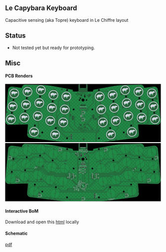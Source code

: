 Le Capybara Keyboard
----

Capacitive sensing (aka Topre) keyboard in Le Chiffre layout

## Status
- Not tested yet but ready for prototyping.

## Misc
#### PCB Renders
![](./documentation/le_capybara-top.jpg)
![](./documentation/le_capybara-bottom.jpg)

#### Interactive BoM
Download and open this [html](./documentation/le_capybara-ibom.html) locally

#### Schematic
[pdf](./documentation/le_capybara-schematic.pdf)
